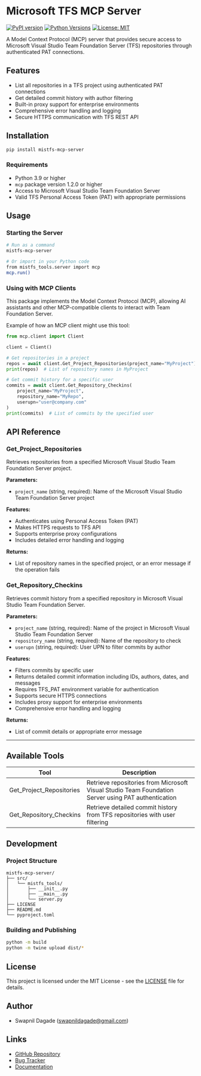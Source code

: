 # Microsoft TFS MCP Server

[![PyPI version](https://img.shields.io/pypi/v/mistfs-mcp-server.svg)](https://pypi.org/project/mistfs-mcp-server/)
[![Python Versions](https://img.shields.io/pypi/pyversions/mistfs-mcp-server.svg)](https://pypi.org/project/mistfs-mcp-server/)
[![License: MIT](https://img.shields.io/badge/License-MIT-yellow.svg)](https://opensource.org/licenses/MIT)

A Model Context Protocol (MCP) server that provides secure access to Microsoft Visual Studio Team Foundation Server (TFS) repositories through authenticated PAT connections.

## Features

- List all repositories in a TFS project using authenticated PAT connections
- Get detailed commit history with author filtering
- Built-in proxy support for enterprise environments
- Comprehensive error handling and logging
- Secure HTTPS communication with TFS REST API

## Installation

```bash
pip install mistfs-mcp-server
```

### Requirements

- Python 3.9 or higher
- `mcp` package version 1.2.0 or higher
- Access to Microsoft Visual Studio Team Foundation Server
- Valid TFS Personal Access Token (PAT) with appropriate permissions

## Usage

### Starting the Server

```bash
# Run as a command
mistfs-mcp-server

# Or import in your Python code
from mistfs_tools.server import mcp
mcp.run()
```

### Using with MCP Clients

This package implements the Model Context Protocol (MCP), allowing AI assistants and other MCP-compatible clients to interact with Team Foundation Server.

Example of how an MCP client might use this tool:

```python
from mcp.client import Client

client = Client()

# Get repositories in a project
repos = await client.Get_Project_Repositories(project_name="MyProject")
print(repos)  # List of repository names in MyProject

# Get commit history for a specific user
commits = await client.Get_Repository_Checkins(
    project_name="MyProject",
    repository_name="MyRepo",
    userupn="user@company.com"
)
print(commits)  # List of commits by the specified user
```

## API Reference

### Get_Project_Repositories

Retrieves repositories from a specified Microsoft Visual Studio Team Foundation Server project.

**Parameters:**
- `project_name` (string, required): Name of the Microsoft Visual Studio Team Foundation Server project

**Features:**
- Authenticates using Personal Access Token (PAT)
- Makes HTTPS requests to TFS API
- Supports enterprise proxy configurations
- Includes detailed error handling and logging

**Returns:**
- List of repository names in the specified project, or an error message if the operation fails

### Get_Repository_Checkins

Retrieves commit history from a specified repository in Microsoft Visual Studio Team Foundation Server.

**Parameters:**
- `project_name` (string, required): Name of the project in Microsoft Visual Studio Team Foundation Server
- `repository_name` (string, required): Name of the repository to check
- `userupn` (string, required): User UPN to filter commits by author

**Features:**
- Filters commits by specific user
- Returns detailed commit information including IDs, authors, dates, and messages
- Requires TFS_PAT environment variable for authentication
- Supports secure HTTPS connections
- Includes proxy support for enterprise environments
- Comprehensive error handling and logging

**Returns:**
- List of commit details or appropriate error message

---

## Available Tools

| Tool                    | Description                                      |
|------------------------|--------------------------------------------------|
| Get_Project_Repositories| Retrieve repositories from Microsoft Visual Studio Team Foundation Server using PAT authentication |
| Get_Repository_Checkins | Retrieve detailed commit history from TFS repositories with user filtering |

## Development

### Project Structure

```
mistfs-mcp-server/
├── src/
│   └── mistfs_tools/
│       ├── __init__.py
│       ├── __main__.py
│       └── server.py
├── LICENSE
├── README.md
└── pyproject.toml
```

### Building and Publishing

```bash
python -m build
python -m twine upload dist/*
```

## License

This project is licensed under the MIT License - see the [LICENSE](LICENSE) file for details.

## Author

- Swapnil Dagade (swapnildagade@gmail.com)

## Links

- [GitHub Repository](https://github.com/swapnildagade/mistfs-mcp-server)
- [Bug Tracker](https://github.com/swapnildagade/mistfs-mcp-server/issues)
- [Documentation](https://github.com/swapnildagade/mistfs-mcp-server#readme)

